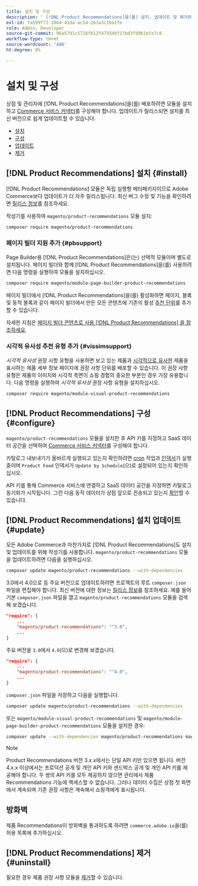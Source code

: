 ```yaml
---
title: 설치 및 구성
description: ' [!DNL Product Recommendations]을(를) 설치, 업데이트 및 제거하는 방법을 알아봅니다.'
exl-id: fa599f72-1064-41da-ac54-2b3a3c16a1fe
role: Admin, Developer
source-git-commit: 96a5791c5716f612f473540f27bd3f99b1bfe7c8
workflow-type: tm+mt
source-wordcount: '486'
ht-degree: 0%

---
```


# 설치 및 구성

상점 및 관리자에 [!DNL Product Recommendations]을(를) 배포하려면 모듈을 설치하고 [Commerce 서비스 커넥터](../landing/saas.md)를 구성해야 합니다. 업데이트가 릴리스되면 설치를 최신 버전으로 쉽게 업데이트할 수 있습니다.

- [설치](#install)
- [구성](#configure)
- [업데이트](#update)
- [제거](#uninstall)

## [!DNL Product Recommendations] 설치 {#install}

[!DNL Product Recommendations] 모듈은 독립 실행형 메타패키지이므로 Adobe Commerce보다 업데이트가 더 자주 릴리스됩니다. 최신 버그 수정 및 기능을 확인하려면 [릴리스 정보](release-notes.md)를 참조하세요.

작성기를 사용하여 `magento/product-recommendations` 모듈 설치:

```bash
composer require magento/product-recommendations
```

### 페이지 빌더 지원 추가 {#pbsupport}

Page Builder용 [!DNL Product Recommendations]은(는) 선택적 모듈이며 별도로 설치됩니다. 페이지 빌더와 함께 [!DNL Product Recommendations]을(를) 사용하려면 다음 명령을 실행하여 모듈을 설치하십시오.

```bash
composer require magento/module-page-builder-product-recommendations
```

페이지 빌더에서 [!DNL Product Recommendations]을(를) 활성화하면 페이지, 블록 및 동적 블록과 같이 페이지 빌더에서 만든 모든 콘텐츠에 기존의 활성 [추천 단위](https://experienceleague.adobe.com/docs/commerce-admin/page-builder/add-content/recommendations.html)를 추가할 수 있습니다.

자세한 지침은 [페이지 빌더 콘텐츠로 사용 [!DNL Product Recommendations] 을 참조하세요](page-builder.md).

### 시각적 유사성 추천 유형 추가 {#vissimsupport}

_시각적 유사성_ 권장 사항 유형을 사용하면 보고 있는 제품과 [시각적으로 유사한](type.md#visualsim) 제품을 표시하는 제품 세부 정보 페이지에 권장 사항 단위를 배포할 수 있습니다. 이 권장 사항 유형은 제품의 이미지와 시각적 측면이 쇼핑 경험의 중요한 부분인 경우 가장 유용합니다. 다음 명령을 실행하여 _시각적 유사성_ 권장 사항 유형을 설치하십시오.

```bash
composer require magento/module-visual-product-recommendations
```

## [!DNL Product Recommendations] 구성 {#configure}

`magento/product-recommendations` 모듈을 설치한 후 API 키를 지정하고 SaaS 데이터 공간을 선택하여 [Commerce 서비스 커넥터](https://experienceleague.adobe.com/docs/commerce-admin/config/services/saas.html)를 구성해야 합니다.

카탈로그 내보내기가 올바르게 실행되고 있는지 확인하려면 [cron](https://experienceleague.adobe.com/docs/commerce-operations/configuration-guide/cli/configure-cron-jobs.html) 작업과 [인덱서](https://experienceleague.adobe.com/docs/commerce-operations/configuration-guide/cli/manage-indexers.html)가 실행 중이며 `Product Feed` 인덱서가 `Update by Schedule`(으)로 설정되어 있는지 확인하십시오.

API 키를 통해 Commerce 서비스에 연결하고 SaaS 데이터 공간을 지정하면 카탈로그 동기화가 시작됩니다. 그런 다음 동작 데이터가 상점 앞으로 전송되고 있는지 [확인](verify.md)할 수 있습니다.

## [!DNL Product Recommendations] 설치 업데이트 {#update}

모든 Adobe Commerce과 마찬가지로 [!DNL Product Recommendations]도 설치 및 업데이트를 위해 작성기를 사용합니다. `magento/product-recommendations` 모듈을 업데이트하려면 다음을 실행하십시오.

```bash
composer update magento/product-recommendations --with-dependencies
```

3.0에서 4.0으로 등 주요 버전으로 업데이트하려면 프로젝트의 루트 `composer.json` 파일을 편집해야 합니다. 최신 버전에 대한 정보는 [릴리스 정보](release-notes.md)를 참조하세요. 예를 들어 기본 `composer.json` 파일을 열고 `magento/product-recommendations` 모듈을 검색해 보겠습니다.

```json
"require": {
    ...
    "magento/product-recommendations": "^3.0",
    ...
}
```

주요 버전을 `3.0`에서 `4.0`(으)로 변경해 보겠습니다.

```json
"require": {
    ...
    "magento/product-recommendations": "^4.0",
    ...
}
```

`composer.json` 파일을 저장하고 다음을 실행합니다.

```bash
composer update magento/product-recommendations --with-dependencies
```

또는 `magento/module-visual-product-recommendations` 및 `magento/module-page-builder-product-recommendations` 모듈을 설치한 경우:

```bash
composer update --with-dependencies magento/product-recommendations magento/module-visual-product-recommendations magento/module-page-builder-product-recommendations
```

>[!NOTE]
>
> Product Recommendations 버전 3.x.x에서는 단일 API 키만 있으면 됩니다. 버전 4.x.x 이상에서는 프로덕션 공개 및 개인 API 키와 샌드박스 공개 및 개인 API 키를 제공해야 합니다. 두 쌍의 API 키를 모두 제공하지 않으면 관리에서 제품 Recommendations 기능에 액세스할 수 없습니다. 그러나 데이터 수집은 상점 첫 화면에서 계속되며 기존 권장 사항은 계속해서 쇼핑객에게 표시됩니다.

## 방화벽

제품 Recommendations이 방화벽을 통과하도록 하려면 `commerce.adobe.io`을(를) 허용 목록에 추가하십시오.

## [!DNL Product Recommendations] 제거 {#uninstall}

필요한 경우 제품 권장 사항 모듈을 [제거](https://experienceleague.adobe.com/docs/commerce-operations/installation-guide/tutorials/uninstall-modules.html)할 수 있습니다.
